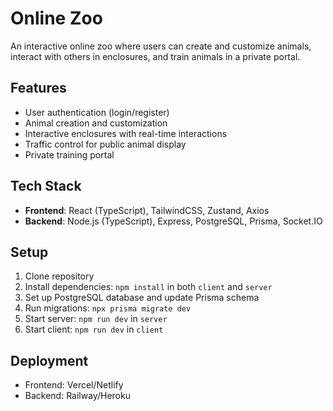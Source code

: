 # Online Zoo

An interactive online zoo where users can create and customize animals, interact with others in enclosures, and train animals in a private portal.

## Features
- User authentication (login/register)
- Animal creation and customization
- Interactive enclosures with real-time interactions
- Traffic control for public animal display
- Private training portal

## Tech Stack
- **Frontend**: React (TypeScript), TailwindCSS, Zustand, Axios
- **Backend**: Node.js (TypeScript), Express, PostgreSQL, Prisma, Socket.IO

## Setup
1. Clone repository
2. Install dependencies: `npm install` in both `client` and `server`
3. Set up PostgreSQL database and update Prisma schema
4. Run migrations: `npx prisma migrate dev`
5. Start server: `npm run dev` in `server`
6. Start client: `npm run dev` in `client`

## Deployment
- Frontend: Vercel/Netlify
- Backend: Railway/Heroku